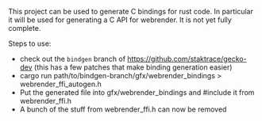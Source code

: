 This project can be used to generate C bindings for rust code. In particular it will be used for generating a C API for webrender. It is not yet fully complete.

Steps to use:
- check out the `bindgen` branch of https://github.com/staktrace/gecko-dev (this has a few patches that make binding generation easier)
- cargo run path/to/bindgen-branch/gfx/webrender\_bindings > webrender\_ffi\_autogen.h
- Put the generated file into gfx/webrender\_bindings and #include it from webrender\_ffi.h
- A bunch of the stuff from webrender\_ffi.h can now be removed
